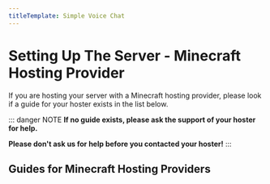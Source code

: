 ```yaml
---
titleTemplate: Simple Voice Chat
---
```


# Setting Up The Server - Minecraft Hosting Provider

If you are hosting your server with a Minecraft hosting provider, please look if a guide for your hoster exists in the list below.

::: danger NOTE
**If no guide exists, please ask the support of your hoster for help.**

**Please don't ask us for help before you contacted your hoster!**
:::

## Guides for Minecraft Hosting Providers

<ServerHosting :index="index"></ServerHosting>

<script setup>
import { ref } from 'vue'
import { data } from './server_hosting/search_index.data'

const index = ref(data)
</script>

<ClientOnly>
    <WikiTracker name="setup"/>
</ClientOnly>